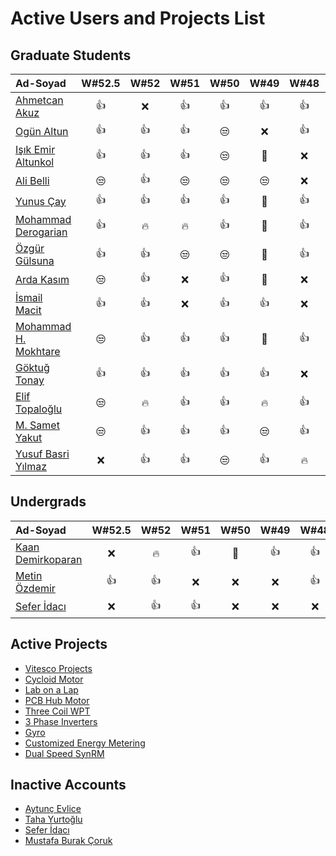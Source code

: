# Active Users and Projects List


## Graduate Students

|      Ad-Soyad   |   W#52.5 |   W#52 |   W#51|   W#50 | W#49  |  W#48 | W#47| W#45| W#46|
|:-----------------|:----:|:----:|:----:|:----:|:----:|:----:|:----:|:----:|:----:|
| [Ahmetcan Akuz](https://github.com/ahmetcan-akuz)      | :+1:| :x:| :+1:| :+1: | :+1: | :+1: | :+1: | :+1: | :+1: |
| [Ogün Altun](https://github.com/ogunaltun)      | :+1:| :+1:| :+1:| :unamused:| :x:| :+1:| :x:| :+1: | :+1: |
| [Işık Emir Altunkol](https://github.com/emir-altunkol)    | :+1:| :+1:| :+1:| :unamused:| :clap:| :x:| :x:| :unamused: | :-1: |
| [Ali Belli](https://github.com/alibelli)    | :unamused:| :+1:| :unamused:| :unamused:| :unamused:| :x: | :x: | :+1: | :+1: |
| [Yunus Çay](https://github.com/cayunus)    | :+1:| :+1:| :+1:| :+1:| :clap:| :+1:| :unamused:| :x: | :x: |
| [Mohammad Derogarian](https://github.com/MDerogarian)    | :+1:| :fire:| :fire:| :+1:| :clap:| :+1:| :+1:| :x: | :+1: |
| [Özgür Gülsuna](https://github.com/ozgurgulsuna)    | :+1:| :+1:| :unamused:| :unamused:| :clap:| :+1:| :+1:| :clap: | :+1: |
| [Arda Kasım](https://github.com/ardakasim)    | :unamused:| :+1:| :x:| :+1:| :clap:| :x:| :+1: | :+1: | :+1: |
| [İsmail Macit](https://github.com/ismailmacit)    | :+1:| :+1:| :x:| :+1:| :+1:| :x:| :unamused:| :x: | :+1: |
| [Mohammad H. Mokhtare](https://github.com/Mohammad-M93)     | :unamused:| :+1:| :+1:| :+1:| :clap:| :+1: |:exclamation:| :x: | :x: |
| [Göktuğ Tonay](https://github.com/Gktut)    | :+1:| :+1:| :+1:| :+1:| :+1:| :x:| :+1: | :unamused: | :x: |
| [Elif Topaloğlu](https://github.com/eliftplgl)     | :unamused:| :fire:| :+1:| :+1:| :fire:| :+1:| :+1:| :+1: | :clap: |
| [M. Samet Yakut](https://github.com/sametyakut)    | :unamused:| :+1:| :+1:| :+1:| :unamused:| :+1:| :+1: | :+1: | :+1: |
| [Yusuf Basri Yılmaz](https://github.com/yusufbyilmaz)   | :x:| :+1:| :+1:| :unamused:| :+1:| :fire:| :fire: | :weary: | :x: |


## Undergrads
|      Ad-Soyad   |   W#52.5 |   W#52 |   W#51|   W#50 | W#49  |  W#48 | W#47| W#45| W#46|
|:-----------------|:----:|:----:|:----:|:----:|:----:|:----:|:----:|:----:|:----:|
| [Kaan Demirkoparan](https://github.com/KaanDemirkoparan)  | :x:| :fire:| :+1:| :clap:| :+1:| :+1:| :+1: | :x: | :x: |
| [Metin Özdemir](https://github.com/metinozdemir01)     | :+1:| :+1:| :x:| :x:| :x:| :+1:| :+1:| :x: | :+1: |
| [Sefer İdacı](https://github.com/seferidaci)     | :x:| :+1:| :+1:| :x:| :x:| :x:| :+1:| :+1: | :x: |


## Active Projects

- [Vitesco Projects](https://github.com/odtu/VITESCO-METU)
- [Cycloid Motor](https://github.com/odtu/Cycloid-Integrated-Robotic-Actuator)
- [Lab on a Lap](https://github.com/odtu/lab-on-a-lap)
- [PCB Hub Motor](https://github.com/odtu/PCB-Hub-Motor)
- [Three Coil WPT](https://github.com/odtu/Three-Coil-Concurrent-WPT)
- [3 Phase Inverters](https://github.com/ahmetcan-akuz/3-Phase-Inverters)
- [Gyro](https://github.com/odtu/Roketsan-Gyro)
- [Customized Energy Metering](https://github.com/odtu/Customized-Energy-Metering)
- [Dual Speed SynRM](https://github.com/odtu/Dual-speed-SynRM)

## Inactive Accounts

- [Aytunç Evlice](https://github.com/aytunc-evlice) 
- [Taha Yurtoğlu](https://github.com/tahayurtoglu)
- [Sefer İdacı](https://github.com/seferidaci)
- [Mustafa Burak Çoruk](https://github.com/MustafaBurakCORUK)
